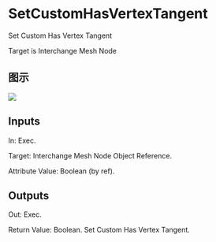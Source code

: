 # SetCustomHasVertexTangent

Set Custom Has Vertex Tangent

Target is Interchange Mesh Node

## 图示

![]($-20221218-19323323.png)

## Inputs

In: Exec.

Target: Interchange Mesh Node Object Reference.

Attribute Value: Boolean (by ref).  

## Outputs

Out: Exec.

Return Value: Boolean. Set Custom Has Vertex Tangent.

